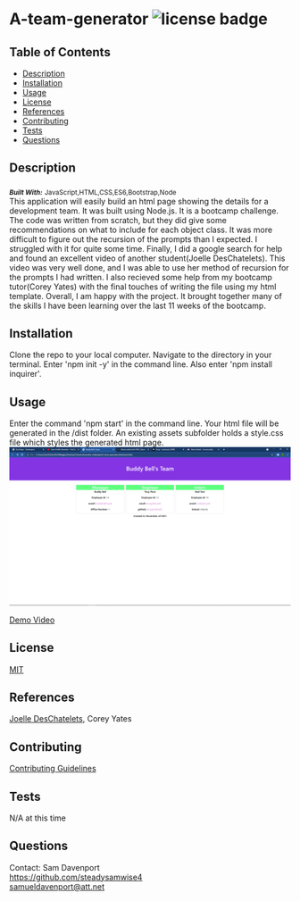 # A-team-generator   ![license badge](https://img.shields.io/badge/License-MIT-<green>)

## Table of Contents
* [Description](#description)
* [Installation](#installation)
* [Usage](#usage)
* [License](#license)
* [References](#reference)
* [Contributing](#contributing)
* [Tests](#tests)
* [Questions](#questions)

## Description <a name="description"></a>
<sub>_***Built With:***_</sub> <sub>JavaScript,HTML,CSS,ES6,Bootstrap,Node</sub> </br>
This application will easily build an html page showing the details for a development team. It was built using Node.js. It is a bootcamp challenge. The code was written from scratch, but they did give some recommendations on what to include for each object class. It was more difficult to figure out the recursion of the prompts than I expected. I struggled with it for quite some time. Finally, I did a google search for help and found an excellent video of another student(Joelle DesChatelets). This video was very well done, and I was able to use her method of recursion for the prompts I had written. I also recieved some help from my bootcamp tutor(Corey Yates) with the final touches of writing the file using my html template. Overall, I am happy with the project. It brought together many of the skills I have been learning over the last 11 weeks of the bootcamp.

## Installation <a name="installation"></a>
Clone the repo to your local computer. Navigate to the directory in your terminal. Enter 'npm init -y' in the command line. Also enter 'npm install inquirer'. 

## Usage <a name="usage"></a>
Enter the command 'npm start' in the command line. Your html file will be generated in the /dist folder. An existing assets subfolder holds a style.css file which styles the generated html page.
![screenshot of application](./images/demoPic.png)

[Demo Video](https://drive.google.com/file/d/12kfNdapRKeLZQiHlRZDNcLURCpcX-6Mw/view)

## License <a name="license"></a>
[MIT](https://opensource.org/licenses/MIT)

## References <a name="reference"></a>
[Joelle DesChatelets](https://github.com/jdeschat), Corey Yates

## Contributing <a name="contributing"></a>
[Contributing Guidelines](./docs/contribute.txt)

## Tests <a name="tests"></a>
N/A at this time

## Questions <a name="questions"></a>
Contact: Sam Davenport </br>
https://github.com/steadysamwise4 </br>
samueldavenport@att.net
    
